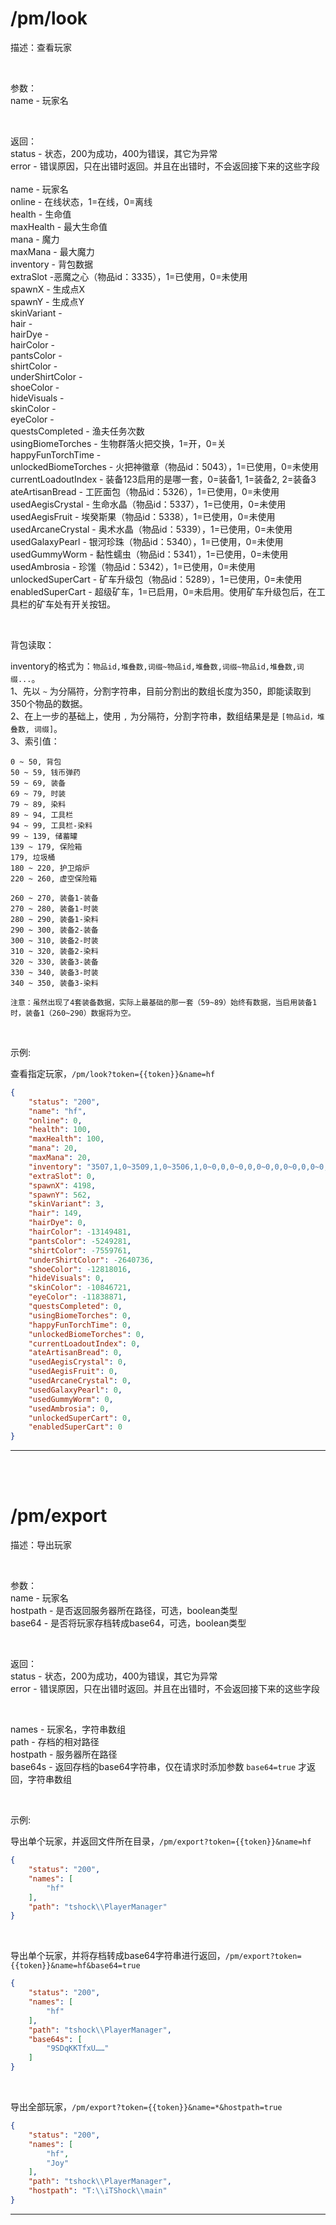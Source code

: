 
# /pm/look
描述：查看玩家

<br>

参数：<br>
name - 玩家名

<br>

返回：<br>
status - 状态，200为成功，400为错误，其它为异常<br>
error - 错误原因，只在出错时返回。并且在出错时，不会返回接下来的这些字段<br>
<br>
name - 玩家名<br>
online - 在线状态，1=在线，0=离线<br>
health - 生命值<br>
maxHealth - 最大生命值<br>
mana - 魔力<br>
maxMana - 最大魔力<br>
inventory - 背包数据<br>
extraSlot -恶魔之心（物品id：3335），1=已使用，0=未使用<br>
spawnX - 生成点X<br>
spawnY - 生成点Y<br>
skinVariant - <br>
hair - <br>
hairDye - <br>
hairColor - <br>
pantsColor - <br>
shirtColor - <br>
underShirtColor - <br>
shoeColor - <br>
hideVisuals - <br>
skinColor - <br>
eyeColor - <br>
questsCompleted - 渔夫任务次数<br>
usingBiomeTorches - 生物群落火把交换，1=开，0=关<br>
happyFunTorchTime - <br>
unlockedBiomeTorches - 火把神徽章（物品id：5043），1=已使用，0=未使用<br>
currentLoadoutIndex - 装备123启用的是哪一套，0=装备1, 1=装备2, 2=装备3<br>
ateArtisanBread - 工匠面包（物品id：5326），1=已使用，0=未使用<br>
usedAegisCrystal - 生命水晶（物品id：5337），1=已使用，0=未使用<br>
usedAegisFruit - 埃癸斯果（物品id：5338），1=已使用，0=未使用<br>
usedArcaneCrystal - 奥术水晶（物品id：5339），1=已使用，0=未使用<br>
usedGalaxyPearl - 银河珍珠（物品id：5340），1=已使用，0=未使用<br>
usedGummyWorm - 黏性蠕虫（物品id：5341），1=已使用，0=未使用<br>
usedAmbrosia - 珍馐（物品id：5342），1=已使用，0=未使用<br>
unlockedSuperCart - 矿车升级包（物品id：5289），1=已使用，0=未使用<br>
enabledSuperCart - 超级矿车，1=已启用，0=未启用。使用矿车升级包后，在工具栏的矿车处有开关按钮。<br>

<br>

背包读取：<br>

inventory的格式为：`物品id,堆叠数,词缀~物品id,堆叠数,词缀~物品id,堆叠数,词缀...`。<br>
1、先以 `~` 为分隔符，分割字符串，目前分割出的数组长度为350，即能读取到350个物品的数据。<br>
2、在上一步的基础上，使用 `,` 为分隔符，分割字符串，数组结果是是 `[物品id，堆叠数, 词缀]`。<br>
3、索引值：
```
0 ~ 50, 背包
50 ~ 59, 钱币弹药
59 ~ 69, 装备
69 ~ 79, 时装
79 ~ 89, 染料
89 ~ 94, 工具栏
94 ~ 99, 工具栏-染料
99 ~ 139, 储蓄罐
139 ~ 179, 保险箱
179, 垃圾桶
180 ~ 220, 护卫熔炉
220 ~ 260, 虚空保险箱

260 ~ 270, 装备1-装备
270 ~ 280, 装备1-时装
280 ~ 290, 装备1-染料
290 ~ 300, 装备2-装备
300 ~ 310, 装备2-时装
310 ~ 320, 装备2-染料
320 ~ 330, 装备3-装备
330 ~ 340, 装备3-时装
340 ~ 350, 装备3-染料

注意：虽然出现了4套装备数据，实际上最基础的那一套（59~89）始终有数据，当启用装备1时，装备1（260~290）数据将为空。
```

<br>

示例:

查看指定玩家，`/pm/look?token={{token}}&name=hf`
```json
{
    "status": "200",
    "name": "hf",
    "online": 0,
    "health": 100,
    "maxHealth": 100,
    "mana": 20,
    "maxMana": 20,
    "inventory": "3507,1,0~3509,1,0~3506,1,0~0,0,0~0,0,0~0,0,0~0,0,0~0,0,0~0,0,0~0,0,0~0,0,0~0,0,0~0,0,0~0,0,0~0,0,0~0,0,0~0,0,0~0,0,0~0,0,0~0,0,0~0,0,0~0,0,0~0,0,0~0,0,0~0,0,0~0,0,0~0,0,0~0,0,0~0,0,0~0,0,0~0,0,0~0,0,0~0,0,0~0,0,0~0,0,0~0,0,0~0,0,0~0,0,0~0,0,0~0,0,0~0,0,0~0,0,0~0,0,0~0,0,0~0,0,0~0,0,0~0,0,0~0,0,0~0,0,0~0,0,0~0,0,0~0,0,0~0,0,0~0,0,0~0,0,0~0,0,0~0,0,0~0,0,0~0,0,0~0,0,0~0,0,0~0,0,0~0,0,0~0,0,0~0,0,0~0,0,0~0,0,0~0,0,0~0,0,0~0,0,0~0,0,0~0,0,0~0,0,0~0,0,0~0,0,0~0,0,0~0,0,0~0,0,0~0,0,0~0,0,0~0,0,0~0,0,0~0,0,0~0,0,0~0,0,0~0,0,0~0,0,0~0,0,0~0,0,0~0,0,0~0,0,0~0,0,0~0,0,0~0,0,0~0,0,0~0,0,0~0,0,0~0,0,0~0,0,0~0,0,0~0,0,0~0,0,0~0,0,0~0,0,0~0,0,0~0,0,0~0,0,0~0,0,0~0,0,0~0,0,0~0,0,0~0,0,0~0,0,0~0,0,0~0,0,0~0,0,0~0,0,0~0,0,0~0,0,0~0,0,0~0,0,0~0,0,0~0,0,0~0,0,0~0,0,0~0,0,0~0,0,0~0,0,0~0,0,0~0,0,0~0,0,0~0,0,0~0,0,0~0,0,0~0,0,0~0,0,0~0,0,0~0,0,0~0,0,0~0,0,0~0,0,0~0,0,0~0,0,0~0,0,0~0,0,0~0,0,0~0,0,0~0,0,0~0,0,0~0,0,0~0,0,0~0,0,0~0,0,0~0,0,0~0,0,0~0,0,0~0,0,0~0,0,0~0,0,0~0,0,0~0,0,0~0,0,0~0,0,0~0,0,0~0,0,0~0,0,0~0,0,0~0,0,0~0,0,0~0,0,0~0,0,0~0,0,0~0,0,0~0,0,0~0,0,0~0,0,0~0,0,0~0,0,0~0,0,0~0,0,0~0,0,0~0,0,0~0,0,0~0,0,0~0,0,0~0,0,0~0,0,0~0,0,0~0,0,0~0,0,0~0,0,0~0,0,0~0,0,0~0,0,0~0,0,0~0,0,0~0,0,0~0,0,0~0,0,0~0,0,0~0,0,0~0,0,0~0,0,0~0,0,0~0,0,0~0,0,0~0,0,0~0,0,0~0,0,0~0,0,0~0,0,0~0,0,0~0,0,0~0,0,0~0,0,0~0,0,0~0,0,0~0,0,0~0,0,0~0,0,0~0,0,0~0,0,0~0,0,0~0,0,0~0,0,0~0,0,0~0,0,0~0,0,0~0,0,0~0,0,0~0,0,0~0,0,0~0,0,0~0,0,0~0,0,0~0,0,0~0,0,0~0,0,0~0,0,0~0,0,0~0,0,0~0,0,0~0,0,0~0,0,0~0,0,0~0,0,0~0,0,0~0,0,0~0,0,0~0,0,0~0,0,0~0,0,0~0,0,0~0,0,0~0,0,0~0,0,0~0,0,0~0,0,0~0,0,0~0,0,0~0,0,0~0,0,0~0,0,0~0,0,0~0,0,0~0,0,0~0,0,0~0,0,0~0,0,0~0,0,0~0,0,0~0,0,0~0,0,0~0,0,0~0,0,0~0,0,0~0,0,0~0,0,0~0,0,0~0,0,0~0,0,0~0,0,0~0,0,0~0,0,0~0,0,0~0,0,0~0,0,0~0,0,0~0,0,0~0,0,0~0,0,0~0,0,0~0,0,0~0,0,0~0,0,0~0,0,0~0,0,0~0,0,0~0,0,0~0,0,0~0,0,0~0,0,0~0,0,0~0,0,0~0,0,0~0,0,0~0,0,0~0,0,0~0,0,0~0,0,0~0,0,0~0,0,0~0,0,0~0,0,0~0,0,0~0,0,0~0,0,0~0,0,0~0,0,0~0,0,0~0,0,0~0,0,0~0,0,0~0,0,0~0,0,0~0,0,0~0,0,0~0,0,0~0,0,0~0,0,0~0,0,0~0,0,0~0,0,0~0,0,0~0,0,0~0,0,0~0,0,0~0,0,0~0,0,0~0,0,0~0,0,0~0,0,0~0,0,0~0,0,0~0,0,0~0,0,0~0,0,0~0,0,0~0,0,0~0,0,0",
    "extraSlot": 0,
    "spawnX": 4198,
    "spawnY": 562,
    "skinVariant": 3,
    "hair": 149,
    "hairDye": 0,
    "hairColor": -13149481,
    "pantsColor": -5249281,
    "shirtColor": -7559761,
    "underShirtColor": -2640736,
    "shoeColor": -12818016,
    "hideVisuals": 0,
    "skinColor": -10846721,
    "eyeColor": -11838871,
    "questsCompleted": 0,
    "usingBiomeTorches": 0,
    "happyFunTorchTime": 0,
    "unlockedBiomeTorches": 0,
    "currentLoadoutIndex": 0,
    "ateArtisanBread": 0,
    "usedAegisCrystal": 0,
    "usedAegisFruit": 0,
    "usedArcaneCrystal": 0,
    "usedGalaxyPearl": 0,
    "usedGummyWorm": 0,
    "usedAmbrosia": 0,
    "unlockedSuperCart": 0,
    "enabledSuperCart": 0
}
```

---
<br>
<br>

# /pm/export
描述：导出玩家<br>

<br>

参数：<br>
name - 玩家名<br>
hostpath - 是否返回服务器所在路径，可选，boolean类型<br>
base64 - 是否将玩家存档转成base64，可选，boolean类型<br>

<br>

返回：<br>
status - 状态，200为成功，400为错误，其它为异常<br>
error - 错误原因，只在出错时返回。并且在出错时，不会返回接下来的这些字段<br>

<br>

names - 玩家名，字符串数组<br>
path - 存档的相对路径<br>
hostpath - 服务器所在路径<br>
base64s - 返回存档的base64字符串，仅在请求时添加参数 `base64=true` 才返回，字符串数组<br>

<br>

示例:

导出单个玩家，并返回文件所在目录，`/pm/export?token={{token}}&name=hf`
```json
{
    "status": "200",
    "names": [
        "hf"
    ],
    "path": "tshock\\PlayerManager"
}
```

<br>

导出单个玩家，并将存档转成base64字符串进行返回，`/pm/export?token={{token}}&name=hf&base64=true`
```json
{
    "status": "200",
    "names": [
        "hf"
    ],
    "path": "tshock\\PlayerManager",
    "base64s": [
        "9SDqKKTfxU……"
    ]
}
```

<br>

导出全部玩家，`/pm/export?token={{token}}&name=*&hostpath=true`
```json
{
    "status": "200",
    "names": [
        "hf",
        "Joy"
    ],
    "path": "tshock\\PlayerManager",
    "hostpath": "T:\\iTShock\\main"
}
```

---